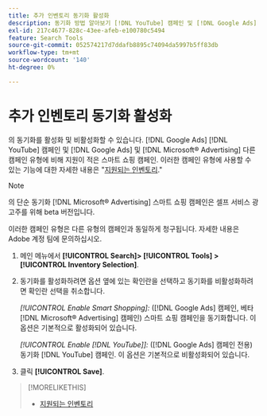 ```yaml
---
title: 추가 인벤토리 동기화 활성화
description: 동기화 방법 알아보기 [!DNL YouTube] 캠페인 및 [!DNL Google Ads] 및 [!DNL Microsoft® Advertising] 스마트 쇼핑 캠페인.
exl-id: 217c4677-828c-43ee-afeb-e100780c5494
feature: Search Tools
source-git-commit: 052574217d7ddafb8895c74094da5997b5ff83db
workflow-type: tm+mt
source-wordcount: '140'
ht-degree: 0%

---
```


# 추가 인벤토리 동기화 활성화

의 동기화를 활성화 및 비활성화할 수 있습니다. [!DNL Google Ads] [!DNL YouTube] 캠페인 및 [!DNL Google Ads] 및 [!DNL Microsoft® Advertising] 다른 캠페인 유형에 비해 지원이 적은 스마트 쇼핑 캠페인. 이러한 캠페인 유형에 사용할 수 있는 기능에 대한 자세한 내용은 &quot;[지원되는 인벤토리](/help/search-social-commerce/introduction/supported-inventory.md).&quot;

>[!NOTE]
>
>의 단순 동기화 [!DNL Microsoft® Advertising] 스마트 쇼핑 캠페인은 셀프 서비스 광고주를 위해 beta 버전입니다.

이러한 캠페인 유형은 다른 유형의 캠페인과 동일하게 청구됩니다. 자세한 내용은 Adobe 계정 팀에 문의하십시오.

1. 메인 메뉴에서 **[!UICONTROL Search]> [!UICONTROL Tools] >[!UICONTROL Inventory Selection]**.

1. 동기화를 활성화하려면 옵션 옆에 있는 확인란을 선택하고 동기화를 비활성화하려면 확인란 선택을 취소합니다.

   *[!UICONTROL Enable Smart Shopping]:* ([!DNL Google Ads] 캠페인, 베타 [!DNL Microsoft® Advertising] 캠페인) 스마트 쇼핑 캠페인을 동기화합니다. 이 옵션은 기본적으로 활성화되어 있습니다.

   *[!UICONTROL Enable [!DNL YouTube]]:* ([!DNL Google Ads] 캠페인 전용) 동기화 [!DNL YouTube] 캠페인. 이 옵션은 기본적으로 비활성화되어 있습니다.

1. 클릭 **[!UICONTROL Save]**.

>[!MORELIKETHIS]
>
>* [지원되는 인벤토리](/help/search-social-commerce/introduction/supported-inventory.md)
